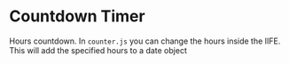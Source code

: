 # Countdown Timer

Hours countdown. In `counter.js` you can change the hours inside the IIFE. This will add the specified hours to a date object
